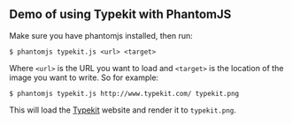 ## Demo of using Typekit with PhantomJS

Make sure you have phantomjs installed, then run:

    $ phantomjs typekit.js <url> <target>

Where `<url>` is the URL you want to load and `<target>` is the location of the image you want to write. So for example:

    $ phantomjs typekit.js http://www.typekit.com/ typekit.png

This will load the [Typekit](http://www.typekit.com/) website and render it to `typekit.png`.
